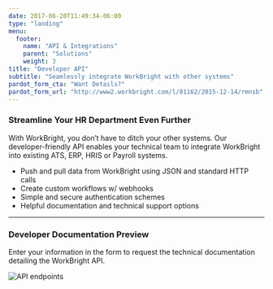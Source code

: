 ```yaml
---
date: 2017-06-20T11:49:34-06:00
type: "landing"
menu:
  footer:
    name: "API & Integrations"
    parent: "Solutions"
    weight: 3
title: "Developer API"
subtitle: "Seamlessly integrate WorkBright with other systems"
pardot_form_cta: "Want Details?"
pardot_form_url: "http://www2.workbright.com/l/81162/2015-12-14/rmnsb"
---
```


### Streamline Your HR Department Even Further

With WorkBright, you don’t have to ditch your other systems. Our developer-friendly API enables your technical team to integrate WorkBright into existing ATS, ERP, HRIS or Payroll systems.

- Push and pull data from WorkBright using JSON and standard HTTP calls
- Create custom workflows w/ webhooks
- Simple and secure authentication schemes
- Helpful documentation and technical support options

---

### Developer Documentation Preview

Enter your information in the form to request the technical documentation detailing the WorkBright API.

![API endpoints](/images/blurred-endpoints.png)
